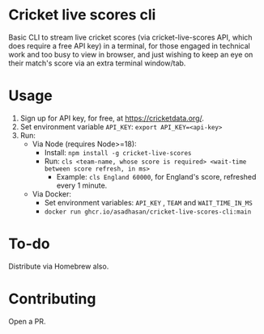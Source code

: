 # Cricket live scores cli

Basic CLI to stream live cricket scores (via cricket-live-scores API, which does require a free API key) in a terminal, for those engaged in technical work and too busy to view in browser, and just wishing to keep an eye on their match's score via an extra terminal window/tab.

# Usage

1. Sign up for API key, for free, at https://cricketdata.org/.
2. Set environment variable `API_KEY`: `export API_KEY=<api-key>`
3. Run:
   - Via Node (requires Node>=18):
     - Install: `npm install -g cricket-live-scores`
     - Run: `cls <team-name, whose score is required> <wait-time between score refresh, in ms>`
       - Example: `cls England 60000`, for England's score, refreshed every 1 minute.
   - Via Docker:
     - Set environment variables: `API_KEY` , `TEAM` and `WAIT_TIME_IN_MS`
     - `docker run ghcr.io/asadhasan/cricket-live-scores-cli:main`

# To-do

Distribute via Homebrew also.

# Contributing

Open a PR.
